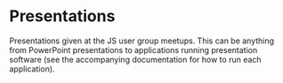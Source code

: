 # Presentations
Presentations given at the JS user group meetups. This can be anything from PowerPoint presentations to applications running presentation software (see the accompanying documentation for how to run each application). 
